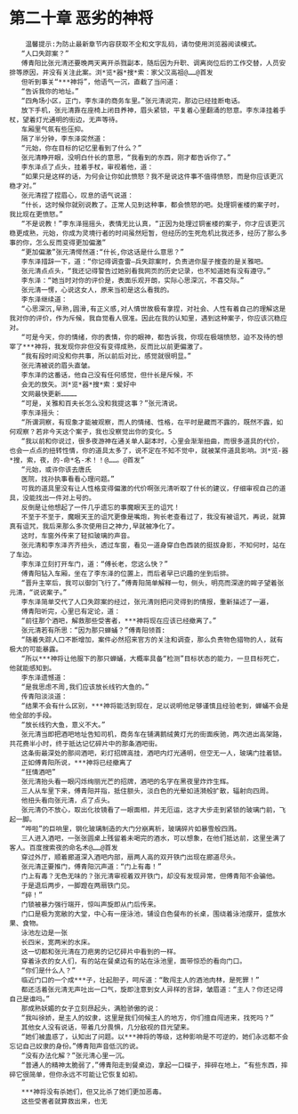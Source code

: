 # 第二十章 恶劣的神将
        温馨提示:为防止最新章节内容获取不全和文字乱码，请勿使用浏览器阅读模式。
       “人口失踪案？”
       傅青阳比张元清还要晚两天离开杀戮副本，随后因为升职、调离岗位后的工作交替，人员安排等原因，并没有关注此案。浏*览*器*搜*索：家父汉高祖@……@首发
       但听到事关“***神将”，他语气一沉，直截了当问道：
       “告诉我你的地址。”
       “四角场小区，正门，李东泽的商务车里。”张元清说完，那边已经挂断电话。
       放下手机，张元清靠在座椅上闭目养神，眉头紧锁，平复着心里翻涌的怒意。李东泽挂着手杖，望着灯光通明的街边，无声等待。
       车厢里气氛有些压抑。
       隔了半分钟，李东泽突然道：
       “元始，你在目标的记忆里看到了什么？”
       张元清睁开眼，没明白什长的意思，“我看到的东西，刚才都告诉你了。”
       李东泽点了点头，挂着手杖，审视着他，道：
       “如果只是这样的话，为何会让你如此愤怒？我不是说这件事不值得愤怒，而是你应该更沉稳才对。”
       张元清捏了捏眉心，叹息的语气说道：
       “什长，这时候你就别说教了。正常人见到这种事，都会愤怒的吧。处理铜雀楼的案子时，我比现在更愤怒。”
       “不是说教！”李东泽摇摇头，表情无比认真，“正因为处理过铜雀楼的案子，你才应该更沉稳更成熟，元始，你成为灵境行者的时间虽然短暂，但经历的生死危机比我还多，经历了那么多事的你，怎么反而变得更加偏激”
       “更加偏激”张元清愕然道:“什长,你这话是什么意思？”
       李东泽措辞一下，道：“你记得调查雷—兵失踪案时，负责进你屋子搜查的是关雅吧。
       张元清点点头，“我还记得警告过她别看我网页的历史记录，也不知道她有没有遵守。”
       李东泽：“她当时对你的评价是，表面乐观开朗，实际心思深沉，不喜交际。”
       张元清一愣，心说这女人，原来当初是这么看我的。
       李东泽继续道：
       “心思深沉,早熟,圆滑,有正义感,对人情世故极有拿捏，对社会、人性有着自己的理解这是我对你的评价，作为斥候，我自觉看人很准。因此在我的认知里，遇到这种案子，你应该沉稳应对。
       “可是今天，你的情绪，你的表情，你的眼神，都告诉我，你现在极端愤怒，迫不及待的想宰了***神将，我发现你非但没有变得成熟，反而比以前更偏激了。
       “我有段时间没和你共事，所以前后对比，感觉就很明显。”
       张元清被说的眉头直皱。
       李东泽的这番话，他自己没有任何感觉，但什长是斥候，不
       会无的放矢。浏*览*器*搜*索：爱好中
       文网最快更新…………
       “可是，关雅和百夫长怎么没和我提这事？”张元清说。
       李东泽摇头：
       “所谓洞察，有现象才能被观察，而人的情绪、性格，在平时是藏而不露的，既然不露，如何观察？若非今天这个案子，我也没察觉出你的变化。5
       “我以前和你说过，很多夜游神在通关单人副本时，心里会渐渐扭曲，而很多道具的代价，也会一点点的扭转性情，你的道具太多了，说不定在不知不觉中，就被某件道具影响。浏*览-器*搜，索，夜，的-命*名-术！！@……。@首发”
       “元始，或许你该去唐氏
       医院，找孙执事看看心理问题。”
       可我的道具里没有让人性格变得偏激的代价啊张元清听取了什长的建议，仔细审视自己的道具，没能找出一件对上号的。
       反倒是让他想起了一件几乎遗忘的事魔眼天王的诅咒！
       不至于不至于，魔眼天王的诅咒更像是嘴炮，狗长老查看过了，我没有被诅咒，再说，就算真有诅咒，我后来那么多次使用日之神力,早就被净化了。
       这时，车窗外传来了轻扣玻璃的声音。
       张元清和李东泽齐齐扭头，透过车窗，看见一道身穿白色西装的挺拔身影，不知何时，站在了车边。
       李东泽立刻打开车门，道：“傅长老，您这么快？”
       傅青阳钻入车厢，坐在了李东泽的位置上，而后者早已识趣的坐到后排。
       “晋升主宰后，我可以御剑飞行了。”傅青阳简单解释一句，侧头，明亮而深邃的眸子望着张元清，“说说案子。”
       李东泽简单交代了人口失踪案的经过，张元清则把问灵得到的情报，重新描述了一遍，
       傅青阳听完，心里已有定论，道：
       “前往那个酒吧，解救那些受害者，***神将现在应该已经撤离了。”
       张元清若有所思：“因为那只蝉蛹？”傅青阳领首:
       “随着失踪人口不断增加，案件必然招来官方的关注和调查，那么负责物色猎物的人，就有极大的可能暴露。
       “所以***神将让他服下的那只蝉蛹，大概率具备“检测”目标状态的能力，一旦目标死亡，他就能感知到。
       李东泽遗憾道：
       “是我思虑不周,我们应该放长线钓大鱼的。”
       传青阳淡淡道：
       “结果不会有什么区别，***神将能活到现在，足以说明他足够谨慎且经验老到，蝉蛹不会是他全部的手段。
       “放长线钓大鱼，意义不大。”
       张元清当即把酒吧地址告知司机，商务车在铺满鹅绒黄灯光的街面疾驰，两次进出高架路，共花费半小时，终于抵达记忆碎片中的那条酒吧街。
       这条街最深处的那间酒吧，彩灯招牌高挂，酒吧内灯光通明，但空无一人，玻璃门挂着锁。
       正如傅青阳所说，***神将已经撤离了
       “狂情酒吧”
       张元清抬头看一眼闪烁绚丽光芒的招牌，酒吧的名字在黑夜里炸炸生辉。
       三人从车里下来，傅青阳并指，抵住额头，淡白色的光晕如涟漪般扩散，辐射向四周。
       他扭头看向张元清，点了点头。
       张元清仍不放心，取出化妆镜看了一眼面相，并无厄运，这才大步走到紧锁的玻璃门前，飞起一脚。
       “哗啦”的巨响里，钢化玻璃制造的大门分崩离析，玻璃碎片如暴雪般四溅。
       三人进入酒吧，一张张圆桌上残留着未喝完的酒水，可以想象，在他们抵达前，这里坐满了客人。百度搜索夜的命名术@……@首发
       穿过外厅，顺着廊道深入酒吧内部，扇两人高的双开铁门出现在廊道尽头。
       张元清正要推门，傅青阳沉声道：“门上有毒！”
       门上有毒？无色无味的？张元清审视着双开铁门，却没有发现异常，但傅青阳不会骗他。
       于是退后两步，一脚蹬在两扇铁门见。
       “碎！”
       门锁被暴力强行端开，惊叫声旋即从门后传来。
       门口是极为宽敝的大堂，中心有一座泳池，铺设白色餐布的长桌，围绕着泳池摆开，盛放水果、食物。
       泳池左边是一张
       长四米，宽两米的水床。
       这一切都和张元清在刀疤男的记忆碎片中看到的一样。
       穿着泳衣的女人们，有的站在餐桌边有的站在泳池里，面带惊恐的看向门口。
       “你们是什么人？”
       临近门口的一个成***子，壮起胆子，呵斥道：“敢闯主人的酒池肉林，是死罪！”
       都还活着张元清无声吐出一口气，旋即注意到女人异样的言辞，皱眉道：“主人？你还记得自己是谁吗。”
       那成熟妖媚的女子立刻昂起头，满脸骄傲的说：
       “我叫徐娇，是主人的奴隶，这里是我们伺候主人的地方，你们擅自闯进来，找死吗？”
       其他女人没有说话，带着几分畏惧，几分敌视的目光望来。
       “她们被蛊惑了，认知出了问题。以***神将的等级，这种影响是不可逆的，她们永远都不会忘记自己奴隶的身份。”傅青阳声音低沉的说。
       “没有办法化解？”张元清心里一沉。
       “普通人的精神太脆弱了，”傅青阳走到餐桌边，拿起一口碟子，摔碎在地上，“有些东西，摔碎它很简单，但你永远不可能让它恢复如初。
       ”
       ***神将没有杀她们，但又比杀了她们更加恶毒。
       这些受害者就算救出来，也无